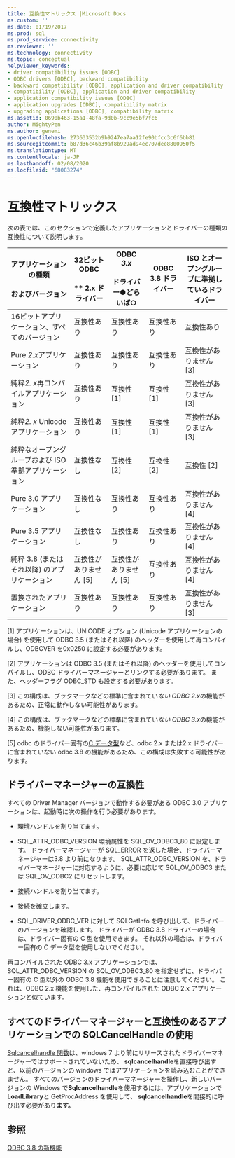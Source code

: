 ```yaml
---
title: 互換性マトリックス |Microsoft Docs
ms.custom: ''
ms.date: 01/19/2017
ms.prod: sql
ms.prod_service: connectivity
ms.reviewer: ''
ms.technology: connectivity
ms.topic: conceptual
helpviewer_keywords:
- driver compatibility issues [ODBC]
- ODBC drivers [ODBC], backward compatibility
- backward compatibility [ODBC], application and driver compatibility
- compatibility [ODBC], application and driver compatibility
- application compatibility issues [ODBC]
- application upgrades [ODBC], compatibility matrix
- upgrading applications [ODBC], compatibility matrix
ms.assetid: 0690b463-15a1-48fa-9d0b-9cc9e5bf7fc6
author: MightyPen
ms.author: genemi
ms.openlocfilehash: 273633532b9b9247ea7aa12fe90bfcc3c6f6bb81
ms.sourcegitcommit: b87d36c46b39af8b929ad94ec707dee8800950f5
ms.translationtype: MT
ms.contentlocale: ja-JP
ms.lasthandoff: 02/08/2020
ms.locfileid: "68083274"
---
```

# <a name="compatibility-matrix"></a>互換性マトリックス
次の表では、このセクションで定義したアプリケーションとドライバーの種類の互換性について説明します。  
  
|アプリケーションの種類<br /><br /> およびバージョン|32ビット ODBC<br /><br /> ** 2.x ドライバー|ODBC *3.x*<br /><br /> ドライバー●どらいば○|ODBC 3.8 ドライバー|ISO とオープングループに準拠しているドライバー|  
|--------------------------------------|-----------------------------------|---------------------------|---------------------|-----------------------------------------|  
|16ビットアプリケーション、すべてのバージョン|互換性あり|互換性あり|互換性あり|互換性あり|  
|Pure *2.x*アプリケーション|互換性あり|互換性あり|互換性あり|互換性がありません [3]|  
|純粋*2. x*再コンパイルアプリケーション|互換性あり|互換性 [1]|互換性 [1]|互換性がありません [3]|  
|純粋*2. x* Unicode アプリケーション|互換性あり|互換性 [1]|互換性 [1]|互換性がありません [3]|  
|純粋なオープングループおよび ISO 準拠アプリケーション|互換性なし|互換性 [2]|互換性 [2]|互換性 [2]|  
|Pure 3.0 アプリケーション|互換性なし|互換性あり|互換性あり|互換性がありません [4]|  
|Pure 3.5 アプリケーション|互換性なし|互換性あり|互換性あり|互換性がありません [4]|  
|純粋 3.8 (またはそれ以降) のアプリケーション|互換性がありません [5]|互換性がありません [5]|互換性あり|互換性がありません [4]|  
|置換されたアプリケーション|互換性あり|互換性あり|互換性あり|互換性がありません [3]|  
  
 [1] アプリケーションは、UNICODE オプション (Unicode アプリケーションの場合) を使用して ODBC 3.5 (またはそれ以降) のヘッダーを使用して再コンパイルし、ODBCVER を0x0250 に設定する必要があります。  
  
 [2] アプリケーションは ODBC 3.5 (またはそれ以降) のヘッダーを使用してコンパイルし、ODBC ドライバーマネージャーとリンクする必要があります。 また、ヘッダーフラグ ODBC_STD も設定する必要があります。  
  
 [3] この構成は、ブックマークなどの標準に含まれてい*ない ODBC 2.x*の機能があるため、正常に動作しない可能性があります。  
  
 [4] この構成は、ブックマークなどの標準に含まれてい*ない ODBC 3.x*の機能があるため、機能しない可能性があります。  
  
 [5] odbc のドライバー固有の[C データ型](../../../odbc/reference/develop-app/c-data-types-in-odbc.md)など、odbc 2.x または2.x ドライバーに含まれていない odbc 3.8 の機能があるため、この構成は失敗する可能性があります。  
  
## <a name="driver-manager-compatibility"></a>ドライバーマネージャーの互換性  
 すべての Driver Manager バージョンで動作する必要がある ODBC 3.0 アプリケーションは、起動時に次の操作を行う必要があります。  
  
-   環境ハンドルを割り当てます。  
  
-   SQL_ATTR_ODBC_VERSION 環境属性を SQL_OV_ODBC3_80 に設定します。 ドライバーマネージャーが SQL_ERROR を返した場合、ドライバーマネージャーは3.8 より前になります。 SQL_ATTR_ODBC_VERSION を、ドライバーマネージャーに対応するように、必要に応じて SQL_OV_ODBC3 または SQL_OV_ODBC2 にリセットします。  
  
-   接続ハンドルを割り当てます。  
  
-   接続を確立します。  
  
-   SQL_DRIVER_ODBC_VER に対して SQLGetInfo を呼び出して、ドライバーのバージョンを確認します。 ドライバーが ODBC 3.8 ドライバーの場合は、ドライバー固有の C 型を使用できます。 それ以外の場合は、ドライバー固有の C データ型を使用しないでください。  
  
 再コンパイルされた ODBC 3.x アプリケーションでは、SQL_ATTR_ODBC_VERSION の SQL_OV_ODBC3_80 を指定せずに、ドライバー固有の C 型以外の ODBC 3.8 機能を使用できることに注意してください。 これは、ODBC 2.x 機能を使用した、再コンパイルされた ODBC 2.x アプリケーションと似ています。  
  
## <a name="using-sqlcancelhandle-in-an-application-compatible-with-all-driver-managers"></a>すべてのドライバーマネージャーと互換性のあるアプリケーションでの SQLCancelHandle の使用  
 [Sqlcancelhandle 関数](../../../odbc/reference/syntax/sqlcancelhandle-function.md)は、windows 7 より前にリリースされたドライバーマネージャーではサポートされていないため、 **sqlcancelhandle**を直接呼び出すと、以前のバージョンの windows ではアプリケーションを読み込むことができません。 すべてのバージョンのドライバーマネージャーを操作し、新しいバージョンの Windows で**Sqlcancelhandle**を使用するには、アプリケーションで**LoadLibrary**と GetProcAddress を使用して、 **sqlcancelhandle**を間接的に呼び出す必要があり**ます。**  
  
## <a name="see-also"></a>参照  
 [ODBC 3.8 の新機能](../../../odbc/reference/what-s-new-in-odbc-3-8.md)
